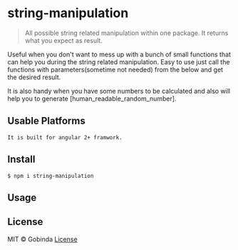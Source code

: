 # string-manipulation

> All possible string related manipulation within one package. It returns what you expect as result.

Useful when you don't want to mess up with a bunch of small functions that can help you during the string related manipulation. Easy to use just call the functions with parameters(sometime not needed) from the below and get the desired result.

It is also handy when you have some numbers to be calculated and also will help you to generate [human_readable_random_number].

## Usable Platforms

``` 
It is built for angular 2+ framwork.
```

## Install

``` 
$ npm i string-manipulation
```

## Usage

<!-- ```js
const stringWidth = require('string-width'); 

stringWidth('a'); 
//=> 1

stringWidth('古'); 
//=> 2

stringWidth('\u001B[1m古\u001B[22m'); 
//=> 2
``` -->

<!-- ## Related

* [string-width-cli](https://github.com/sindresorhus/string-width-cli) - CLI for this module
* [string-length](https://github.com/sindresorhus/string-length) - Get the real length of a string
* [widest-line](https://github.com/sindresorhus/widest-line) - Get the visual width of the widest line in a string -->

<!-- 
---

<div align="center">

	<b>

		<a href="https://tidelift.com/subscription/pkg/npm-string-width?utm_source=npm-string-width&utm_medium=referral&utm_campaign=readme">Get professional support for this package with a Tidelift subscription</a>

	</b>
	<br>
	<sub>

		Tidelift helps make open source sustainable for maintainers while giving companies<br>assurances about security, maintenance, and licensing for their dependencies.

	</sub>

</div> -->

## License

MIT © Gobinda [License](LICENSE)
